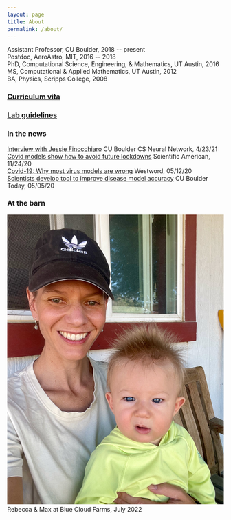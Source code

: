 ```yaml
---
layout: page
title: About
permalink: /about/
---
```


Assistant Professor, CU Boulder, 2018 -- present  
Postdoc, AeroAstro, MIT, 2016 -- 2018  
PhD, Computational Science, Engineering, & Mathematics, UT Austin, 2016  
MS, Computational & Applied Mathematics, UT Austin, 2012  
BA, Physics, Scripps College, 2008  

### [Curriculum vita](vita.pdf) 

### [Lab guidelines](guidelines_REM_lab.pdf)

### In the news
[Interview with Jessie Finocchiaro](http://bouldercsgrads.org/neural-network/rebecca_morrison_nn.pdf) CU Boulder CS Neural Network, 4/23/21  
[Covid models show how to avoid future lockdowns](https://www.scientificamerican.com/article/covid-models-show-how-to-avoid-future-lockdowns/) Scientific American, 11/24/20  
[Covid-19: Why most virus models are wrong](https://www.westword.com/news/covid-19-most-virus-models-are-wrong-colorado-expert-says-11709422) Westword, 05/12/20  
[Scientists develop tool to improve disease model accuracy](https://www.colorado.edu/today/2020/05/05/scientists-develop-tool-improve-disease-model-accuracy) CU Boulder Today, 05/05/20  

### At the barn
![Rebecca & Max at Blue Cloud Farms, July 2022](R-and-M-barn.jpeg)
Rebecca & Max at Blue Cloud Farms, July 2022
